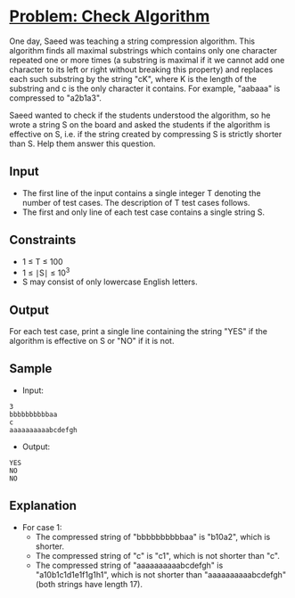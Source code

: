 # [Problem: Check Algorithm](https://www.codechef.com/problems/CHEALG)

One day, Saeed was teaching a string compression algorithm. This algorithm finds all maximal substrings which contains only one character repeated one or more times (a substring is maximal if it we cannot add one character to its left or right without breaking this property) and replaces each such substring by the string "cK", where K is the length of the substring and c is the only character it contains. For example, "aabaaa" is compressed to "a2b1a3".

Saeed wanted to check if the students understood the algorithm, so he wrote a string S on the board and asked the students if the algorithm is effective on S, i.e. if the string created by compressing S is strictly shorter than S. Help them answer this question.

## Input

- The first line of the input contains a single integer T denoting the number of test cases. The description of T test cases follows.
- The first and only line of each test case contains a single string S.

## Constraints

- 1 ≤ T ≤ 100
- 1 ≤ ∣S∣ ≤ 10<sup>3</sup>
- S may consist of only lowercase English letters.

## Output

For each test case, print a single line containing the string "YES" if the algorithm is effective on S or "NO" if it is not.

## Sample

- Input:
```
3
bbbbbbbbbbaa
c
aaaaaaaaaabcdefgh
```

- Output:
```
YES
NO
NO
```

## Explanation

- For case 1:
  - The compressed string of "bbbbbbbbbbaa" is "b10a2", which is shorter.
  - The compressed string of "c" is "c1", which is not shorter than "c".
  - The compressed string of "aaaaaaaaaabcdefgh" is "a10b1c1d1e1f1g1h1", which is not shorter than "aaaaaaaaaabcdefgh" (both strings have length 17).
